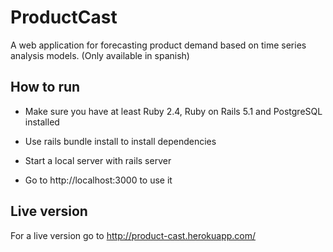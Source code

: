 # ProductCast

A web application for forecasting product demand based on time series analysis models. (Only available in spanish)

## How to run

* Make sure you have at least Ruby 2.4, Ruby on Rails 5.1 and PostgreSQL installed

* Use rails bundle install to install dependencies

* Start a local server with rails server

* Go to http://localhost:3000 to use it

## Live version

For a live version go to http://product-cast.herokuapp.com/
